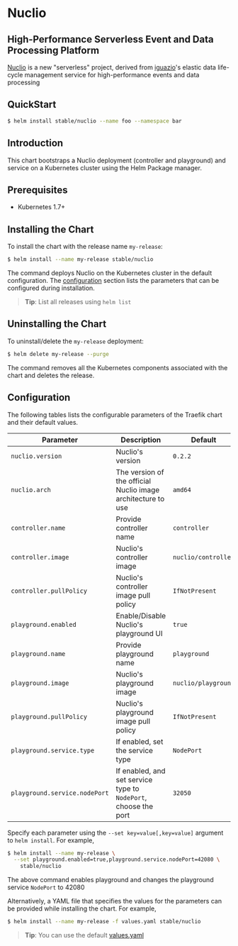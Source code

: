 # Nuclio

##  High-Performance Serverless Event and Data Processing Platform

[Nuclio](https://nuclio.io) is a new "serverless" project, derived from [iguazio](https://iguazio.com)'s elastic data life-cycle management service for high-performance events and data processing

## QuickStart

```bash
$ helm install stable/nuclio --name foo --namespace bar
```

## Introduction

This chart bootstraps a Nuclio deployment (controller and playground) and service on a Kubernetes cluster using the Helm Package manager.

## Prerequisites

- Kubernetes 1.7+

## Installing the Chart

To install the chart with the release name `my-release`:

```bash
$ helm install --name my-release stable/nuclio
```

The command deploys Nuclio on the Kubernetes cluster in the default configuration. The [configuration](#configuration) section lists the parameters that can be configured during installation.

> **Tip**: List all releases using `helm list`

## Uninstalling the Chart

To uninstall/delete the `my-release` deployment:

```bash
$ helm delete my-release --purge
```

The command removes all the Kubernetes components associated with the chart and deletes the release.

## Configuration
The following tables lists the configurable parameters of the Traefik chart and their default values.

| Parameter                       | Description                                                          | Default                                   |
| ------------------------------- | -------------------------------------------------------------------- | ----------------------------------------- |
| `nuclio.version`                | Nuclio's version                                                     | `0.2.2`                                   |
| `nuclio.arch`                   | The version of the official Nuclio image architecture to use         | `amd64`                                   |
| `controller.name`               | Provide controller name                                              | `controller`                              |
| `controller.image`              | Nuclio's controller image                                            | `nuclio/controller`                       |
| `controller.pullPolicy`         | Nuclio's controller image pull policy                                | `IfNotPresent`                            |
| `playground.enabled`            | Enable/Disable Nuclio's playground UI                                | `true`                                    |
| `playground.name`               | Provide playground name                                              | `playground`                              |
| `playground.image`              | Nuclio's playground image                                            | `nuclio/playground`                       |
| `playground.pullPolicy`         | Nuclio's playground image pull policy                                | `IfNotPresent`                            |
| `playground.service.type`       | If enabled, set the service type                                     | `NodePort`                                |
| `playground.service.nodePort`   | If enabled, and set service type to `NodePort`, choose the port      | `32050`                                   |

Specify each parameter using the `--set key=value[,key=value]` argument to `helm install`. For example,

```bash
$ helm install --name my-release \
  --set playground.enabled=true,playground.service.nodePort=42080 \
    stable/nuclio
```

The above command enables playground and changes the playground service `NodePort` to 42080

Alternatively, a YAML file that specifies the values for the parameters can be provided while installing the chart. For example,

```bash
$ helm install --name my-release -f values.yaml stable/nuclio
```

> **Tip**: You can use the default [values.yaml](values.yaml)